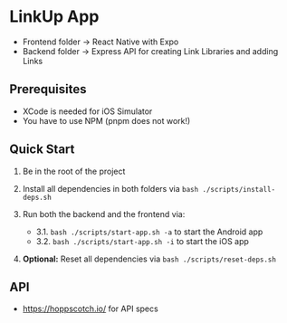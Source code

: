 # LinkUp App

- Frontend folder -> React Native with Expo
- Backend folder -> Express API for creating Link Libraries and adding Links

## Prerequisites

- XCode is needed for iOS Simulator
- You have to use NPM (pnpm does not work!)

## Quick Start

1. Be in the root of the project
2. Install all dependencies in both folders via `bash ./scripts/install-deps.sh`
3. Run both the backend and the frontend via:

   - 3.1. `bash ./scripts/start-app.sh -a` to start the Android app
   - 3.2. `bash ./scripts/start-app.sh -i` to start the iOS app

4. **Optional:** Reset all dependencies via `bash ./scripts/reset-deps.sh`

## API

- https://hoppscotch.io/ for API specs
